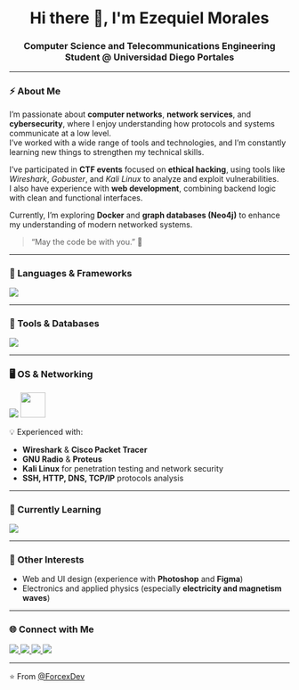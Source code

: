 <h1 align="center">Hi there 👋, I'm Ezequiel Morales</h1>
<h3 align="center">Computer Science and Telecommunications Engineering Student @ Universidad Diego Portales</h3>

---

### ⚡ About Me
I’m passionate about **computer networks**, **network services**, and **cybersecurity**, where I enjoy understanding how protocols and systems communicate at a low level.  
I’ve worked with a wide range of tools and technologies, and I’m constantly learning new things to strengthen my technical skills.

I’ve participated in **CTF events** focused on **ethical hacking**, using tools like *Wireshark*, *Gobuster*, and *Kali Linux* to analyze and exploit vulnerabilities.  
I also have experience with **web development**, combining backend logic with clean and functional interfaces.

Currently, I’m exploring **Docker** and **graph databases (Neo4j)** to enhance my understanding of modern networked systems.

> “May the code be with you.” 🌌

---

### 🧠 Languages & Frameworks
<p align="left">
  <img src="https://skillicons.dev/icons?i=cpp,python,java,js,lua,html,css" />
</p>

---

### 🧰 Tools & Databases
<p align="left">
  <img src="https://skillicons.dev/icons?i=vscode,git,docker,mysql,mongodb,express,nodejs,aws" />
</p>

---

### 🖥️ OS & Networking
<p align="left">
  <img src="https://skillicons.dev/icons?i=linux,ubuntu,windows" />
  <img src="https://upload.wikimedia.org/wikipedia/commons/2/2b/Kali-dragon-icon.svg" width="45" height="45" />
</p>

💡 Experienced with:
- **Wireshark** & **Cisco Packet Tracer**  
- **GNU Radio** & **Proteus**  
- **Kali Linux** for penetration testing and network security  
- **SSH, HTTP, DNS, TCP/IP** protocols analysis

---

### 🚀 Currently Learning
<p align="left">
  <img src="https://skillicons.dev/icons?i=docker"/>
</p>

---

### 🎨 Other Interests
- Web and UI design (experience with **Photoshop** and **Figma**)  
- Electronics and applied physics (especially **electricity and magnetism waves**)  

---

### 🌐 Connect with Me
<p align="left">
  <a href="https://github.com/ForcexDev" target="_blank">
    <img src="https://skillicons.dev/icons?i=github" />
  </a>
  <a href="https://discord.com/users/forcex" target="_blank">
    <img src="https://skillicons.dev/icons?i=discord" />
  </a>
  <a href="https://tryhackme.com/p/ForcexDev" target="_blank">
    <img src="https://img.shields.io/badge/TryHackMe-%23121212.svg?style=for-the-badge&logo=tryhackme&logoColor=red" />
  </a>
  <a href="https://leetcode.com/ForcexDev/" target="_blank">
    <img src="https://img.shields.io/badge/LeetCode-%23121212.svg?style=for-the-badge&logo=leetcode&logoColor=yellow" />
  </a>
</p>

---

⭐ From [@ForcexDev](https://github.com/ForcexDev)
